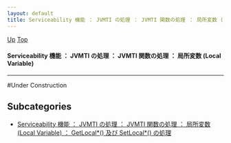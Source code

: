 ```yaml
---
layout: default
title: Serviceability 機能 ： JVMTI の処理 ： JVMTI 関数の処理 ： 局所変数 (Local Variable)
---
```

[Up](notYUp6Zyc.html) [Top](../index.html)

#### Serviceability 機能 ： JVMTI の処理 ： JVMTI 関数の処理 ： 局所変数 (Local Variable)

--- 
#Under Construction



## Subcategories
* [Serviceability 機能 ： JVMTI の処理 ： JVMTI 関数の処理 ： 局所変数 (Local Variable) ： GetLocal*() 及び SetLocal*() の処理  ](no2935GIU.html)



